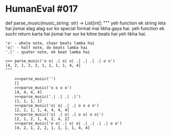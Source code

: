 # HumanEval #017

def parse_music(music_string: str) -> List[int]:
    """ 
    yeh function ek string leta hai jismai alag alag sur ko special format mai likha gaya hai. yeh function ek suchi return karta hai jismai har sur ke kitne beats hai yeh likha hai.


    'o' - whole note, chaar beats lamba hai
    'o|' - half note, do beats lamba hai
    '.|' - quater note, ek beat lamba hai

    >>> parse_music('o o| .| o| o| .| .| .| .| o o')
    [4, 2, 1, 2, 2, 1, 1, 1, 1, 4, 4]
    """

```
    >>>parse_music('')
    []
    >>>parse_music('o o o o')
    [4, 4, 4, 4]
    >>>parse_music('.| .| .| .|')
    [1, 1, 1, 1]
    >>>parse_music('o| o| .| .| o o o o')
    [2, 2, 1, 1, 4, 4, 4, 4]
    >>>parse_music('o| .| o| .| o o| o o|')
    [2, 1, 2, 1, 4, 2, 4, 2]
    >>>parse_music('o o| .| o| o| .| .| .| .| o o')
    [4, 2, 1, 2, 2, 1, 1, 1, 1, 4, 4]


```

